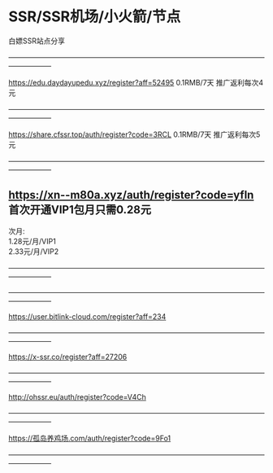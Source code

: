 # SSR/SSR机场/小火箭/节点
白嫖SSR站点分享

——————————————————————————————————————————   



https://edu.daydayupedu.xyz/register?aff=52495   0.1RMB/7天    推广返利每次4元 
                                          
—————————————————————————————————————————— 

https://share.cfssr.top/auth/register?code=3RCL   0.1RMB/7天    推广返利每次5元 
                                          
—————————————————————————————————————————— 

##  https://xn--m80a.xyz/auth/register?code=yfln   首次开通VIP1包月只需0.28元 	
   次月:<br>
   1.28元/月/VIP1		<br>
   2.33元/月/VIP2  <br>


——————————————————————————————————————————   


——————————————————————————————————————————   

https://user.bitlink-cloud.com/register?aff=234

——————————————————————————————————————————   

https://x-ssr.co/register?aff=27206

——————————————————————————————————————————   

http://ohssr.eu/auth/register?code=V4Ch


——————————————————————————————————————————   

https://孤岛养鸡场.com/auth/register?code=9Fo1


——————————————————————————————————————————   




